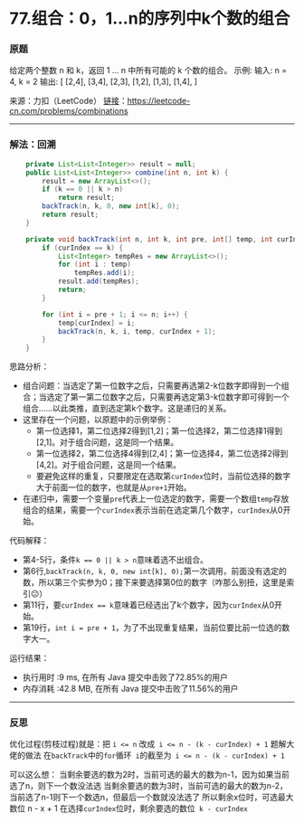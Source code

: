 # 77.组合：0，1...n的序列中k个数的组合

### 原题
给定两个整数 n 和 k，返回 1 ... n 中所有可能的 k 个数的组合。
示例:
输入: n = 4, k = 2
输出:
[
  [2,4],
  [3,4],
  [2,3],
  [1,2],
  [1,3],
  [1,4],
]

来源：力扣（LeetCode）
[链接](https://leetcode-cn.com/problems/combinations)：https://leetcode-cn.com/problems/combinations

****

### 解法：回溯

```java
    private List<List<Integer>> result = null;
    public List<List<Integer>> combine(int n, int k) {
        result = new ArrayList<>();
        if (k == 0 || k > n)
            return result;
        backTrack(n, k, 0, new int[k], 0);
        return result;
    }

    private void backTrack(int n, int k, int pre, int[] temp, int curIndex) {
        if (curIndex == k) {
            List<Integer> tempRes = new ArrayList<>();
            for (int i : temp)
                tempRes.add(i);
            result.add(tempRes);
            return;
        }

        for (int i = pre + 1; i <= n; i++) {
            temp[curIndex] = i;
            backTrack(n, k, i, temp, curIndex + 1);
        }
    }
```

思路分析：

* 组合问题：当选定了第一位数字之后，只需要再选第2-k位数字即得到一个组合；当选定了第一第二位数字之后，只需要再选定第3-k位数字即可得到一个组合......以此类推，直到选定第k个数字。这是递归的关系。
* 这里存在一个问题，以原题中的示例举例：
    * 第一位选择1，第二位选择2得到[1,2]；第一位选择2，第二位选择1得到[2,1]。对于组合问题，这是同一个结果。
    * 第一位选择2，第二位选择4得到[2,4]；第一位选择4，第二位选择2得到[4,2]。对于组合问题，这是同一个结果。
    * 要避免这样的重复，只要限定在选取第`curIndex`位时，当前位选择的数字大于前面一位的数字，也就是从`pre+1`开始。
* 在递归中，需要一个变量`pre`代表上一位选定的数字，需要一个数组`temp`存放组合的结果，需要一个`curIndex`表示当前在选定第几个数字，`curIndex`从0开始。

代码解释：

* 第4-5行，条件`k == 0 || k > n`意味着选不出组合。
* 第6行,`backTrack(n, k, 0, new int[k], 0);`第一次调用，前面没有选定的数，所以第三个实参为0；接下来要选择第0位的数字（咋那么别扭，这里是索引😐）
* 第11行，要`curIndex == k`意味着已经选出了k个数字，因为`curIndex`从0开始。
* 第19行，`int i = pre + 1`，为了不出现重复结果，当前位要比前一位选的数字大一。

运行结果：

* 执行用时 :9 ms, 在所有 Java 提交中击败了72.85%的用户
* 内存消耗 :42.8 MB, 在所有 Java 提交中击败了11.56%的用户

---

### 反思
优化过程(剪枝过程)就是：把 `i <= n` 改成` i <= n - (k - curIndex) + 1`
题解大佬的做法 在`backTrack`中的`for`循环` i`的截至为` i <= n - (k - curIndex) + 1`

可以这么想：
当剩余要选的数为2时，当前可选的最大的数为n-1，因为如果当前选了n，则下一个数没法选
当剩余要选的数为3时，当前可选的最大的数为n-2，当前选了n-1则下一个数选n，但最后一个数就没法选了
所以剩余x位时，可选最大数位 n - x + 1
在选择`curIndex`位时，剩余要选的数位` k - curIndex`